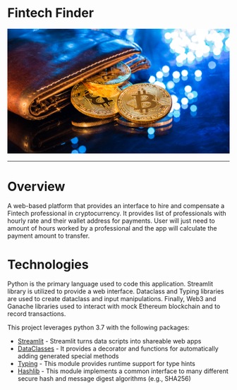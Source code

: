 # Fintech Finder

![Finanl Planning](image_fintech.png)

-----------
# Overview

A web-based platform that provides an interface to hire and compensate a Fintech professional in cryptocurrency. It provides list of professionals with hourly rate and their wallet address for payments. User will just need to amount of hours worked by a professional and the app will calculate the payment amount to transfer. 

# Technologies

Python is the primary language used to code this application. Streamlit library is utilized to provide a web interface. Dataclass and Typing libraries are used to create dataclass and input manipulations. Finally, Web3 and Ganache libraries used to interact with mock Ethereum blockchain and to record transactions.

This project leverages python 3.7 with the following packages:

* [Streamlit](https://docs.streamlit.io/library/get-started) - Streamlit turns data scripts into shareable web apps
* [DataClasses](https://docs.python.org/3/library/dataclasses.html) - It provides a decorator and functions for automatically adding generated special methods 
* [Typing](https://docs.python.org/3/library/typing.html) -  This module provides runtime support for type hints
* [Hashlib](https://docs.python.org/3/library/pathlib.html) - This module implements a common interface to many different secure hash and message digest algorithms (e.g., SHA256)
